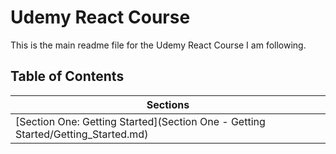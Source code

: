# Udemy React Course
This is the main readme file for the Udemy React Course I am following.

## Table of Contents

| Sections      |
| ------------- |
| [Section One: Getting Started](Section One - Getting Started/Getting_Started.md) |


